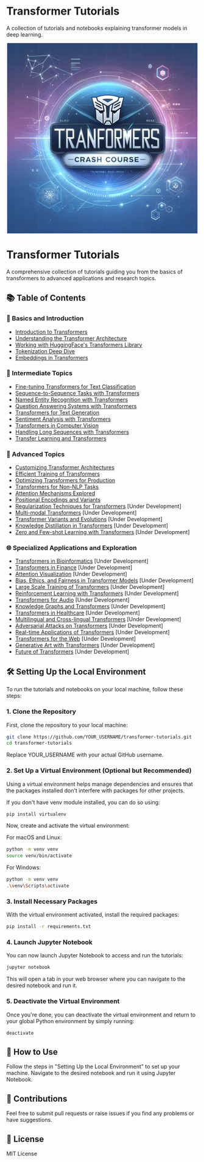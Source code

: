 # Transformer Tutorials

A collection of tutorials and notebooks explaining transformer models in deep learning.

<p align="center">
  <img src="docs/_img/intropage.png"" width="500" style="display: block; margin-left: auto; margin-right: auto;"/>
</p>


# Transformer Tutorials

A comprehensive collection of tutorials guiding you from the basics of transformers to advanced applications and research topics.

## 📚 Table of Contents

### 🌱 Basics and Introduction
- [Introduction to Transformers](./notebooks/01_Introduction_to_Transformers.ipynb)
- [Understanding the Transformer Architecture](./notebooks/02_Understanding_the_Transformer_Architecture.ipynb)
- [Working with HuggingFace's Transformers Library](./notebooks/03_Working_with_HuggingFaces_Transformers_Library.ipynb)
- [Tokenization Deep Dive](./notebooks/04_Tokenization_Deep_Dive.ipynb)
- [Embeddings in Transformers](./notebooks/05_Embeddings_in_Transformers.ipynb)

### 🚀 Intermediate Topics
- [Fine-tuning Transformers for Text Classification](./notebooks/06_Fine_tuning_Transformers_for_Text_Classification.ipynb)
- [Sequence-to-Sequence Tasks with Transformers](./notebooks/07_Sequence_to_Sequence_Tasks_with_Transformers.ipynb)
- [Named Entity Recognition with Transformers](./notebooks/08_Named_Entity_Recognition_with_Transformers.ipynb)
- [Question Answering Systems with Transformers](./notebooks/09_Question_Answering_Systems_with_Transformers.ipynb)
- [Transformers for Text Generation](./notebooks/10_Transformers_for_Text_Generation.ipynb)
- [Sentiment Analysis with Transformers](./notebooks/11_Sentiment_Analysis_with_Transformers.ipynb)
- [Transformers in Computer Vision](./notebooks/12_Transformers_in_Computer_Vision.ipynb)
- [Handling Long Sequences with Transformers](./notebooks/13_Handling_Long_Sequences_with_Transformers.ipynb)
- [Transfer Learning and Transformers](./notebooks/14_Transfer_Learning_and_Transformers.ipynb)

### 🔬 Advanced Topics
- [Customizing Transformer Architectures](./notebooks/15_Customizing_Transformer_Architectures.ipynb)
- [Efficient Training of Transformers](./notebooks/16_Efficient_Training_of_Transformers.ipynb)
- [Optimizing Transformers for Production](./notebooks/17_Optimizing_Transformers_for_Production.ipynb)
- [Transformers for Non-NLP Tasks](./notebooks/18_Transformers_for_Non_NLP_Tasks.ipynb)
- [Attention Mechanisms Explored](./notebooks/19_Attention_Mechanisms_Explored.ipynb)
- [Positional Encodings and Variants](./notebooks/20_Positional_Encodings_and_Variants.ipynb)
- [Regularization Techniques for Transformers](./notebooks/21_Regularization_Techniques_for_Transformers.ipynb) [Under Development]
- [Multi-modal Transformers](./notebooks/22_Multi-modal_Transformers.ipynb) [Under Development]
- [Transformer Variants and Evolutions](./notebooks/23_Transformer_Variants_and_Evolutions.ipynb) [Under Development]
- [Knowledge Distillation in Transformers](./notebooks/24_Knowledge_Distillation_in_Transformers.ipynb) [Under Development]
- [Zero and Few-shot Learning with Transformers](./notebooks/25_Zero_and_Few-shot_Learning_with_Transformers.ipynb) [Under Development]

### 🌐 Specialized Applications and Exploration
- [Transformers in Bioinformatics](./notebooks/26_Transformers_in_Bioinformatics.ipynb) [Under Development]
- [Transformers in Finance](./notebooks/27_Transformers_in_Finance.ipynb) [Under Development]
- [Attention Visualization](./notebooks/28_Attention_Visualization.ipynb) [Under Development]
- [Bias, Ethics, and Fairness in Transformer Models](./notebooks/29_Bias_Ethics_and_Fairness_in_Transformer_Models.ipynb) [Under Development]
- [Large Scale Training of Transformers](./notebooks/30_Large_Scale_Training_of_Transformers.ipynb) [Under Development]
- [Reinforcement Learning with Transformers](./notebooks/31_Reinforcement_Learning_with_Transformers.ipynb) [Under Development]
- [Transformers for Audio](./notebooks/32_Transformers_for_Audio.ipynb) [Under Development]
- [Knowledge Graphs and Transformers](./notebooks/33_Knowledge_Graphs_and_Transformers.ipynb) [Under Development]
- [Transformers in Healthcare](./notebooks/34_Transformers_in_Healthcare.ipynb) [Under Development]
- [Multilingual and Cross-lingual Transformers](./notebooks/35_Multilingual_and_Cross-lingual_Transformers.ipynb) [Under Development]
- [Adversarial Attacks on Transformers](./notebooks/36_Adversarial_Attacks_on_Transformers.ipynb) [Under Development]
- [Real-time Applications of Transformers](./notebooks/37_Real-time_Applications_of_Transformers.ipynb) [Under Development]
- [Transformers for the Web](./notebooks/38_Transformers_for_the_Web.ipynb) [Under Development]
- [Generative Art with Transformers](./notebooks/39_Generative_Art_with_Transformers.ipynb) [Under Development]
- [Future of Transformers](./notebooks/40_Future_of_Transformers.ipynb) [Under Development]



## 🛠 Setting Up the Local Environment

To run the tutorials and notebooks on your local machine, follow these steps:

### 1. Clone the Repository

First, clone the repository to your local machine:

```bash
git clone https://github.com/YOUR_USERNAME/transformer-tutorials.git
cd transformer-tutorials
```

Replace YOUR_USERNAME with your actual GitHub username.


### 2. Set Up a Virtual Environment (Optional but Recommended)
Using a virtual environment helps manage dependencies and ensures that the packages installed don't interfere with packages for other projects.

If you don't have venv module installed, you can do so using:

```bash
pip install virtualenv
```

Now, create and activate the virtual environment:

For macOS and Linux:

```bash
python -m venv venv
source venv/bin/activate
```

For Windows:

```bash
python -m venv venv
.\venv\Scripts\activate
```

### 3. Install Necessary Packages
With the virtual environment activated, install the required packages:

```bash
pip install -r requirements.txt
```

### 4. Launch Jupyter Notebook
You can now launch Jupyter Notebook to access and run the tutorials:

```bash
jupyter notebook
```

This will open a tab in your web browser where you can navigate to the desired notebook and run it.

### 5. Deactivate the Virtual Environment
Once you're done, you can deactivate the virtual environment and return to your global Python environment by simply running:

```bash
deactivate
```

## 🚀 How to Use
Follow the steps in "Setting Up the Local Environment" to set up your machine.
Navigate to the desired notebook and run it using Jupyter Notebook.

## 🤝 Contributions
Feel free to submit pull requests or raise issues if you find any problems or have suggestions.

## 📜 License
MIT License
